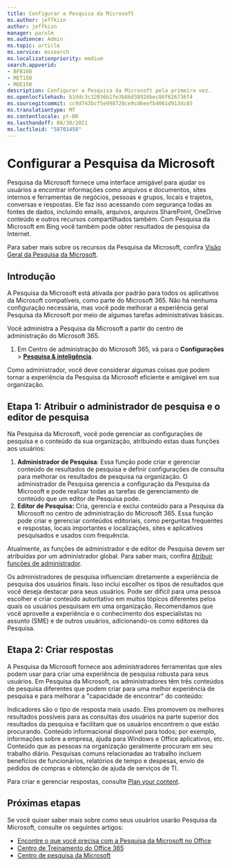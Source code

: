 ```yaml
---
title: Configurar a Pesquisa da Microsoft
ms.author: jeffkizn
author: jeffkizn
manager: parulm
ms.audience: Admin
ms.topic: article
ms.service: mssearch
ms.localizationpriority: medium
search.appverid:
- BFB160
- MET150
- MOE150
description: Configurar a Pesquisa da Microsoft pela primeira vez.
ms.openlocfilehash: b1ddc3c32036b1fe3b86d38926bec86f626736f4
ms.sourcegitcommit: cc9d743bcf5e998720ce9cd6eefb4061d913dc65
ms.translationtype: MT
ms.contentlocale: pt-BR
ms.lasthandoff: 08/30/2021
ms.locfileid: "58701458"
---
```

# <a name="set-up-microsoft-search"></a>Configurar a Pesquisa da Microsoft

Pesquisa da Microsoft fornece uma interface amigável para ajudar os usuários a encontrar informações como arquivos e documentos, sites internos e ferramentas de negócios, pessoas e grupos, locais e trajetos, conversas e respostas. Ele faz isso acessando com segurança todas as fontes de dados, incluindo emails, arquivos, arquivos SharePoint, OneDrive conteúdo e outros recursos compartilhados também. Com Pesquisa da Microsoft em Bing você também pode obter resultados de pesquisa da Internet.

Para saber mais sobre os recursos da Pesquisa da Microsoft, confira [Visão Geral da Pesquisa da Microsoft](overview-microsoft-search.md).

## <a name="get-started"></a>Introdução

A Pesquisa da Microsoft está ativada por padrão para todos os aplicativos da Microsoft compatíveis, como parte do Microsoft 365. Não há nenhuma configuração necessária, mas você pode melhorar a experiência geral Pesquisa da Microsoft por meio de algumas tarefas administrativas básicas.

Você administra a Pesquisa da Microsoft a partir do centro de administração do Microsoft 365.

1. Em Centro de administração do Microsoft 365, vá para o **Configurações**  >  [**Pesquisa & inteligência**](https://admin.microsoft.com/Adminportal/Home#/MicrosoftSearch).

Como administrador, você deve considerar algumas coisas que podem tornar a experiência da Pesquisa da Microsoft eficiente e amigável em sua organização.

## <a name="step-1-assign-search-admin-and-search-editor"></a>Etapa 1: Atribuir o administrador de pesquisa e o editor de pesquisa

Na Pesquisa da Microsoft, você pode gerenciar as configurações de pesquisa e o conteúdo da sua organização, atribuindo estas duas funções aos usuários:

1. **Administrador de Pesquisa**: Essa função pode criar e gerenciar conteúdo de resultados de pesquisa e definir configurações de consulta para melhorar os resultados de pesquisa na organização. O administrador de Pesquisa gerencia a configuração da Pesquisa da Microsoft e pode realizar todas as tarefas de gerenciamento de conteúdo que um editor de Pesquisa pode.
2. **Editor de Pesquisa:** Cria, gerencia e exclui conteúdo para a Pesquisa da Microsoft no centro de administração do Microsoft 365. Essa função pode criar e gerenciar conteúdos editoriais, como perguntas frequentes e respostas, locais importantes e localizações, sites e aplicativos pesquisados e usados com frequência.

Atualmente, as funções de administrador e de editor de Pesquisa devem ser atribuídas por um administrador global. Para saber mais, confira [Atribuir funções de administrador](/office365/admin/add-users/assign-admin-roles?view=o365-worldwide).

Os administradores de pesquisa influenciam diretamente a experiência de pesquisa dos usuários finais. Isso inclui escolher os tipos de resultados que você deseja destacar para seus usuários. Pode ser difícil para uma pessoa escolher e criar conteúdo autoritativo em muitos tópicos diferentes pelos quais os usuários pesquisam em uma organização. Recomendamos que você aproveite a experiência e o conhecimento dos especialistas no assunto (SME) e de outros usuários, adicionando-os como editores da Pesquisa.

## <a name="step-2-create-answers"></a>Etapa 2: Criar respostas

A Pesquisa da Microsoft fornece aos administradores ferramentas que eles podem usar para criar uma experiência de pesquisa robusta para seus usuários. Em Pesquisa da Microsoft, os administradores têm três conteúdos de pesquisa diferentes que podem criar para uma melhor experiência de pesquisa e para melhorar a "capacidade de encontrar" do conteúdo:

Indicadores são o tipo de resposta mais usado. Eles promovem os melhores resultados possíveis para as consultas dos usuários na parte superior dos resultados da pesquisa e facilitam que os usuários encontrem o que estão procurando.
Conteúdo informacional disponível para todos; por exemplo, informações sobre a empresa, ajuda para Windows e Office aplicativos, etc. Conteúdo que as pessoas na organização geralmente procuram em seu trabalho diário. Pesquisas comuns relacionadas ao trabalho incluem benefícios de funcionários, relatórios de tempo e despesas, envio de pedidos de compras e obtenção de ajuda de serviços de TI.

Para criar e gerenciar respostas, consulte [Plan your content](plan-your-content.md).

## <a name="next-steps"></a>Próximas etapas

Se você quiser saber mais sobre como seus usuários usarão Pesquisa da Microsoft, consulte os seguintes artigos:

- [Encontre o que você precisa com a Pesquisa da Microsoft no Office](https://support.office.com/article/find-what-you-need-with-microsoft-search-in-office-2457d4d8-48a8-4ad4-ab89-5a0657aa8446)
- [Centro de Treinamento do Office 365](https://support.office.com/office-training-center)
- [Centro de pesquisa da Microsoft](https://support.office.com/article/-working-title-microsoft-search-center-b8bf5a2c-7515-40a9-9a6a-b8ed382c86bc)